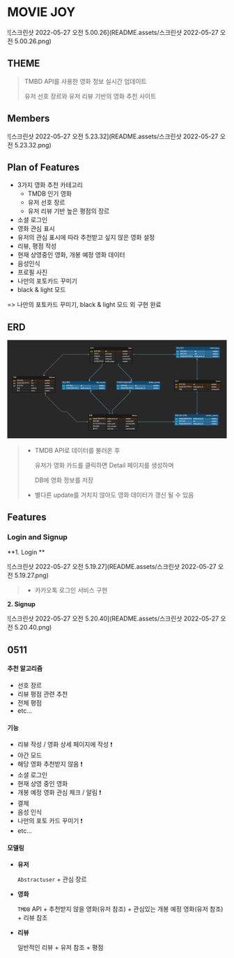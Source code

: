# MOVIE JOY

![스크린샷 2022-05-27 오전 5.00.26](README.assets/스크린샷 2022-05-27 오전 5.00.26.png)



## THEME

> TMBD API를 사용한 영화 정보 실시간 업데이트
>
> 유저 선호 장르와 유저 리뷰 기반의 영화 추천 사이트



## Members

![스크린샷 2022-05-27 오전 5.23.32](README.assets/스크린샷 2022-05-27 오전 5.23.32.png)



##	Plan of Features

* 3가지 영화 추천 카테고리
  * TMDB 인기 영화
  * 유저 선호 장르
  * 유저 리뷰 기반 높은 평점의 장르
* 소셜 로그인 
* 영화 관심 표시
* 유저의 관심 표시에 따라 추천받고 싶지 않은 영화 설정
* 리뷰, 평점 작성
* 현재 상영중인 영화, 개봉 예정 영화 데이터
* 음성인식
* 프로필 사진 
* 나만의 포토카드 꾸미기
* black & light 모드

=> 나만의 포토카드 꾸미기, black & light 모드 외 구현 완료



## ERD

![img](README.assets/unknown-3595980.png)

> * TMDB API로 데이터를 불러온 후 
>
>   유저가 영화 카드를 클릭하면 Detail 페이지를 생성하며 
>
>   DB에 영화 정보를 저장
>
> * 별다른 update를 거치지 않아도 영화 데이터가 갱신 될 수 있음



## Features

### Login and Signup

**1. Login **

![스크린샷 2022-05-27 오전 5.19.27](README.assets/스크린샷 2022-05-27 오전 5.19.27.png)

> * 카카오톡 로그인 서비스 구현

**2. Signup**

![스크린샷 2022-05-27 오전 5.20.40](README.assets/스크린샷 2022-05-27 오전 5.20.40.png)





## 0511

#### 추천 알고리즘

- 선호 장르
- 리뷰 평점 관련 추천
- 전체 평점
- etc...

#### 기능

- 리뷰 작성 / 영화 상세 페이지에 작성 :exclamation:
- 야간 모드
- 해당 영화 추천받지 않음 :exclamation:
- 소셜 로그인
- 현재 상영 중인 영화
- 개봉 예정 영화 관심 체크 / 알림 :exclamation:
- 결제
- 음성 인식
- 나만의 포토 카드 꾸미기 :exclamation:
- etc...

#### 모델링

- **유저**

  `Abstractuser` + 관심 장르 

- **영화**

  `TMDB` API + 추천받지 않을 영화(유저 참조) + 관심있는 개봉 예정 영화(유저 참조) + 리뷰 참조

- **리뷰**

  일반적인 리뷰 + 유저 참조 + 평점 

